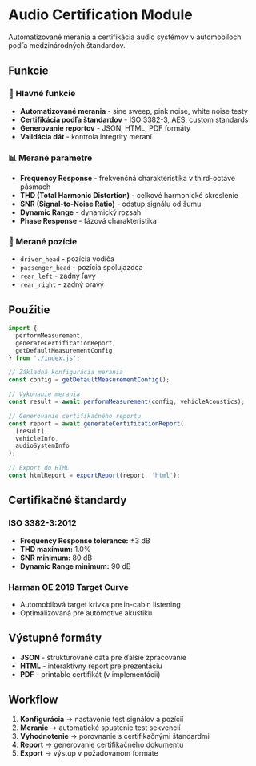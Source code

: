 # Audio Certification Module

Automatizované merania a certifikácia audio systémov v automobiloch podľa medzinárodných štandardov.

## Funkcie

### 🎯 Hlavné funkcie
- **Automatizované merania** - sine sweep, pink noise, white noise testy
- **Certifikácia podľa štandardov** - ISO 3382-3, AES, custom standards  
- **Generovanie reportov** - JSON, HTML, PDF formáty
- **Validácia dát** - kontrola integrity meraní

### 📊 Merané parametre
- **Frequency Response** - frekvenčná charakteristika v third-octave pásmach
- **THD (Total Harmonic Distortion)** - celkové harmonické skreslenie
- **SNR (Signal-to-Noise Ratio)** - odstup signálu od šumu
- **Dynamic Range** - dynamický rozsah
- **Phase Response** - fázová charakteristika

### 🎤 Merané pozície
- `driver_head` - pozícia vodiča
- `passenger_head` - pozícia spolujazdca  
- `rear_left` - zadný ľavý
- `rear_right` - zadný pravý

## Použitie

```typescript
import { 
  performMeasurement, 
  generateCertificationReport,
  getDefaultMeasurementConfig 
} from './index.js';

// Základná konfigurácia merania
const config = getDefaultMeasurementConfig();

// Vykonanie merania
const result = await performMeasurement(config, vehicleAcoustics);

// Generovanie certifikačného reportu
const report = await generateCertificationReport(
  [result],
  vehicleInfo,
  audioSystemInfo
);

// Export do HTML
const htmlReport = exportReport(report, 'html');
```

## Certifikačné štandardy

### ISO 3382-3:2012
- **Frequency Response tolerance:** ±3 dB
- **THD maximum:** 1.0%
- **SNR minimum:** 80 dB
- **Dynamic Range minimum:** 90 dB

### Harman OE 2019 Target Curve
- Automobilová target krivka pre in-cabin listening
- Optimalizovaná pre automotive akustiku

## Výstupné formáty

- **JSON** - štruktúrované dáta pre ďalšie zpracovanie
- **HTML** - interaktívny report pre prezentáciu
- **PDF** - printable certifikát (v implementácii)

## Workflow

1. **Konfigurácia** → nastavenie test signálov a pozícií
2. **Meranie** → automatické spustenie test sekvencií  
3. **Vyhodnotenie** → porovnanie s certifikačnými štandardmi
4. **Report** → generovanie certifikačného dokumentu
5. **Export** → výstup v požadovanom formáte